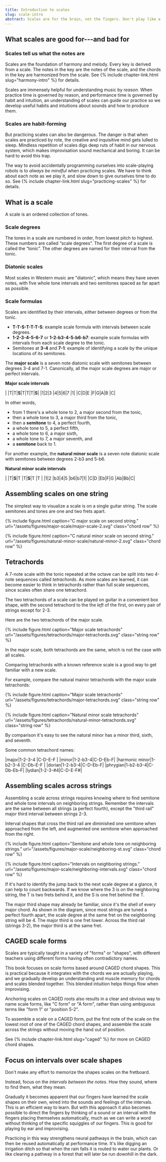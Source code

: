 ```yaml
---
title: Introduction to scales
slug: scale-intro
abstract: Scales are for the brain, not the fingers. Don't play like a robot.
---
```


## What scales are good for---and bad for

### Scales tell us what the notes are

Scales are the foundation of harmony and melody.
Every key is derived from a scale.
The notes in the key are the notes of the scale, 
and the chords in the key are harmonized from the scale.
See {% include chapter-link.html slug="harmony-intro" %} for details.

Scales are immensely helpful for understanding music by *reason*. 
When practice time is governed by reason,
and performance time is governed by habit and intuition,
an understanding of scales can guide our practice so we develop useful habits and intuitions about sounds and how to produce them. 

### Scales are habit-forming

But practicing scales can also be dangerous. 
The danger is that when scales are practiced by rote, 
the creative and inquisitive mind gets lulled to sleep. 
Mindless repetition of scales digs deep ruts of habit in our nervous system, 
which makes improvisation sound mechanical and boring. 
It can be hard to avoid this trap.

The way to avoid accidentally programming ourselves into scale-playing robots is to *always be mindful* when practicing scales. 
We have to think about each note as we play it,
and slow down to give ourselves time to do so.
See {% include chapter-link.html slug="practicing-scales" %} for details.

## What is a scale

A scale is an ordered collection of tones.

### Scale degrees

The tones in a scale are numbered in order,
from lowest pitch to highest. 
These numbers are called “scale degrees”.
The first degree of a scale is called the “tonic”.
The other degrees are named for their interval from the tonic.

### Diatonic scales

Most scales in Western music are "diatonic",
which means they have seven notes,
with five whole tone intervals and two semitones
spaced as far apart as possible.

### Scale formulas

Scales are identified by their intervals, 
either between degrees or from the tonic.
- **T-T-S-T-T-T-S**: example scale formula with intervals between scale degrees. 
- **1-2-3-4-5-6-7** or **1-2-b3-4-5-b6-b7**: example scale formulas with intervals from each scale degree to the tonic.
- Semitones at **3-4** and **7-1**: example of identifying a scale by the unique locations of its semitones. 

The **major scale** is a seven note diatonic scale 
with semitones between degrees 3-4 and 7-1.
Canonically, all the major scale degrees are major or perfect intervals. 

**Major scale intervals**
<div class="table-wrapper" markdown="block">

| |T|T|**S**|T|T|T|**S**|
|1|2|3    |4|5|6|7    |1|
|C|D|E    |F|G|A|B    |C|

</div>

In other words,
- from 1 there's a whole tone to 2,
a major second from the tonic,
- then a whole tone to 3, 
a major third from the tonic,
- then a **semitone** to 4, 
a perfect fourth,
- a whole tone to 5,
a perfect fifth,
- a whole tone to 6,
a major sixth,
- a whole tone to 7,
a major seventh, and
- a **semitone** back to 1.

For another example, 
the **natural minor scale** is a seven note diatonic scale 
with semitones between degrees 2-b3 and 5-b6.

**Natural minor scale intervals**
<div class="table-wrapper" markdown="block">

| |T|**S**|T |T|**S**|T |T |
|1|2    |b3|4|5    |b6|b7|1|
|C|D    |Eb|F|G    |Ab|Bb|C|

</div>

## Assembling scales on one string

The simplest way to visualize a scale is on a single guitar string.
The scale semitones and tones are one and two frets apart. 

{% include figure.html
    caption="C major scale on second string."
    url="/assets/figures/major-scale/major-scale-2.svg"
    class="chord row"
%}

{% include figure.html
    caption="C natural minor scale on second string."
    url="/assets/figures/natural-minor-scale/natural-minor-2.svg"
    class="chord row"
%}

## Tetrachords

A 7-note scale with the tonic repeated at the octave
can be split into two 4-note sequences called *tetrachords*.
As more scales are learned,
it can become easier to think in tetrachords rather than full scale sequences,
since scales often share one tetrachord.

The two tetrachords of a scale can be played on guitar in a convenient box shape,
with the second tetrachord to the the *left* of the first,
on every pair of strings except for 2-3.

Here are the two tetrachords of the major scale.

{% include figure.html
    caption="Major scale tetrachords"
    url="/assets/figures/tetrachords/major-tetrachords.svg"
    class="string row"
%}

In the major scale,
both tetrachords are the same,
which is not the case with all scales.

Comparing tetrachords with a known reference scale
is a good way to get familiar with a new scale.

For example, compare the natural mainor tetrachords with the major scale tetrachords:

{% include figure.html
    caption="Major scale tetrachords"
    url="/assets/figures/tetrachords/major-tetrachords.svg"
    class="string row"
%}

{% include figure.html
    caption="Natural minor scale tetrachords"
    url="/assets/figures/tetrachords/natural-minor-tetrachords.svg"
    class="string row"
%}

By comparison it's easy to see the natural minor has a minor third, sixth, and seventh.

Some common tetrachord names:

|major|1-2-3-4 |C-D-E-F |
|minor|1-2-b3-4|C-D-Eb-F|
|harmonic minor|1-b2-3-4 |C-Db-E-F |
|dorian|1-2-b3-4|C-D-Eb-F|
|phrygian|1-b2-b3-4|C-Db-Eb-F|
|lydian|1-2-3-#4|C-D-E-F#|



## Assembling scales across strings

Assembling a scale across strings requires knowing where to find semitone and whole tone intervals on neighboring strings.
Remember the intervals are the same between all strings (a perfect fourth),
except the "third rail" major third interval between strings 2-3.

Interval shapes that cross the third rail are 
diminished one semitone when approached from the left,
and augmented one semitone when approached from the right. 

{% include figure.html
    caption="Semitone and whole tone on neighboring strings."
    url="/assets/figures/major-scale/neighboring-st.svg"
    class="chord row"
%}

{% include figure.html
    caption="Intervals on neighboring strings."
    url="/assets/figures/major-scale/neighboring-intervals.svg"
    class="chord row"
%}

If it's hard to identify the jump back to the next scale degree at a glance,
it can help to count backwards. 
If we know where the 3 is on the neighboring string,
the T is two frets behind it,
and the S is one fret behind the T.

The major third shape may already be familiar,
since it's the shell of every major chord.
As shown in the diagram,
since most strings are tuned a perfect fourth apart,
the scale degree at the same fret on the neighboring string will be 4.
The major third is one fret lower.
Across the third rail (strings 3-2),
the major third is at the same fret.  

## CAGED scale forms

Scales are typically taught in a variety of "forms" or "shapes", 
with different teachers using different forms having often contradictory names.

This book focuses on scale forms based around CAGED chord shapes. 
This is practical because it integrates with the chords we are actually playing, 
and we gradually develop an understanding and muscle memory for chords and scales blended together. 
This blended intuition helps things flow when improvising.

Anchoring scales on CAGED roots also results in a clear and obvious way to name scale forms, 
like "C form" or "A form", 
rather than using ambiguous terms like "form 1" or "position 5-2".

To assemble a scale on a CAGED form,
put the first note of the scale on the lowest root of one of the CAGED chord shapes,
and assemble the scale across the strings without moving the hand out of position.

See {% include chapter-link.html slug="caged" %} for more on CAGED chord shapes.

## Focus on intervals over scale shapes

Don't make any effort to memorize the shapes scales on the fretboard.

Instead, focus on the *intervals between the notes*.
How they sound, where to find them, what they mean.

Gradually it becomes apparent that our fingers have learned the scale shapes on their own,
wired into the sounds and feelings of the intervals. 
This is an efficient way to learn.
But with this approach it also becomes possible to direct the fingers by thinking of a sound or an interval
with the fingers placing themselves automatically,
much as we can write a word without thinking of the specific squiggles of our fingers.
This is good for playing by ear and improvising.

Practicing in this way strengthens neural pathways in the brain,
which can then be reused automatically at performance time.
It's like digging an irrigation ditch so that when the rain falls it is routed to water our plants.
Or like clearing a pathway in a forest that will later be run downhill in the dark.

